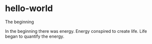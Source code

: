 # hello-world
The beginning 

In the beginning there was energy. Energy conspired to create life. Life began to quantify the energy.
